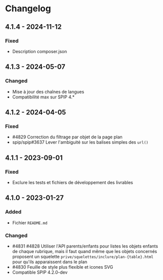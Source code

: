 # Changelog

## 4.1.4 - 2024-11-12

### Fixed

- Description composer.json

## 4.1.3 - 2024-05-07

### Changed

- Mise à jour des chaînes de langues
- Compatibilité max sur SPIP 4.*

## 4.1.2 - 2024-04-05

### Fixed

- #4829 Correction du filtrage par objet de la page plan
- spip/spip#3637 Lever l'ambiguité sur les balises simples des `url()`

## 4.1.1 - 2023-09-01

### Fixed

- Exclure les tests et fichiers de développement des livrables

## 4.1.0 - 2023-01-27

### Added

- Fichier `README.md`

### Changed

- #4831 #4828 Utiliser l'API parents/enfants pour listes les objets enfants de chaque rubrique, mais il faut quand même que les objets concernés proposent un squelette `prive/squelettes/inclure/plan-{table}.html` pour qu'ils apparaissent dans le plan
- #4830 Feuille de style plus flexible et icones SVG
- Compatible SPIP 4.2.0-dev
